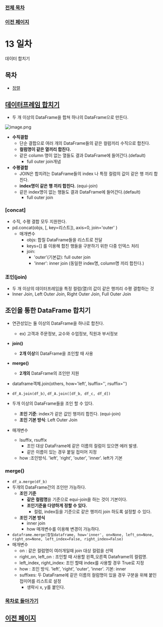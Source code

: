 ### [전체 목차](../../README.md)
### [이전 페이지](../README.md)

# 13 일차

데이터 합치기

## 목차

- [정렬](#정렬)


## [데이터프레임 합치기](#목차)
- 두 개 이상의 DataFrame을 합쳐 하나의 DataFrame으로 만든다.

![image.png](attachment:image.png)

- **수직결합**
    - 단순 결합으로 여러 개의 DataFrame들의 같은 컬럼끼리 수직으로 합친다.
    - **컬럼명이 같은 열끼리 합친다.**
    - 같은 column 명이 없는 열들도 결과 DataFrame에 들어간다.(default)
        - full outer join개념
- **수평결합**
    - JOIN은 합치려는 DataFrame들의 index 나 특정 컬럼의 값이 같은 행 끼리 합친다.
    - **index명이 같은 행 끼리 합친다.** (equi-join)
    - 같은 index명이 없는 행들도 결과 DataFrame에 들어간다.(default)
        - full outer join

### [concat]
- 수직, 수평 결합 모두 지원한다.
- pd.concat(objs,  [, key=리스트]), axis=0, join='outer' )
    - 매개변수
        - objs: 합칠 DataFrame들을 리스트로 전달
        - keys=[] 를 이용해 합친 행들을 구분하기 위한 다중 인덱스 처리
        - join: 
            - 'outer'(기본값): full outer join
            - 'inner': inner join (동일한 index명, column명 끼리 합친다.)


### 조인(join)
- 두 개 이상의 데이터프레임을 특정 컬럼(열)의 값이 같은 행끼리 수평 결합하는 것
- Inner Join, Left Outer Join, Right Outer Join, Full Outer Join

## 조인을 통한 DataFrame 합치기
- 연관성있는 둘 이상의 DataFrame을 하나로 합친다.
    - ex) 고객과 주문정보, 교수와 수업정보, 직원과 부서정보
- **join()**
    - **2개 이상**의 DataFrame을 조인할 때 사용
- **merge()**
    - **2개의** DataFrame의 조인만 지원


- dataframe객체.join(others, how='left', lsuffix='', rsuffix='') 
- `df_A.join(df_b)`, `df_A.join([df_b, df_c, df_d])`
- 두개 이상의 DataFrame들을 조인 할 수 있다.
    - **조인 기준**: index가 같은 값인 행끼리 합친다. (equi-join)
    - **조인 기본 방식**: Left Outer Join
- 매개변수
    - lsuffix, rsuffix
        - 조인 대상 DataFrame에 같은 이름의 컬럼이 있으면 에러 발생.
        - 같은 이름이 있는 경우 붙일 접미어 지정
    - how :조인방식. 'left', 'right', 'outer', 'inner'. left가 기본
        


### merge()
- `df_a.merge(df_b)`
- 두개의 DataFrame간의 조인만 가능하다.
    - **조인 기준**
        - **같은 컬럼명**을 기준으로 equi-join을 하는 것이 기본이다.
        - **조인기준을 다양하게 정할 수 있다.**
            - 컬럼, index등을 기준으로 같은 행끼리 join 하도록 설정할 수 있다.
    - **조인 기본 방식**
        - inner join
        - how 매개변수를 이용해 변경이 가능하다.
- `dataframe.merge(합칠dataframe, how='inner', on=None, left_on=None, right_on=None, left_index=False, right_index=False)`  
- 매개변수
    - on : 같은 컬럼명이 여러개일때 join 대상 컬럼을 선택
    - right_on, left_on : 조인할 때 사용할 왼쪽,오른쪽 Dataframe의 컬럼명. 
    - left_index, right_index: 조인 할때 index를 사용할 경우 True로 지정 
    - how : 조인 방식.  'left', 'right', 'outer', 'inner'. 기본: inner 
    - suffixes: 두 DataFrame에 같은 이름의 컬럼명이 있을 경우 구분을 위해 붙인 접미어를 리스트로 설정
        - 생략시 x, y를 붙인다.               







### [목차로 돌아가기](#목차)
## [이전 페이지](../README.md)

